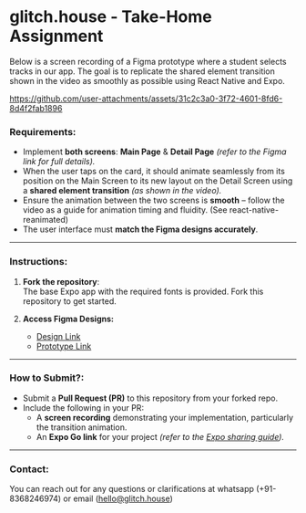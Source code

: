 # glitch.house - Take-Home Assignment

Below is a screen recording of a Figma prototype where a student selects tracks in our app. The goal is to replicate the shared element transition shown in the video as smoothly as possible using React Native and Expo. 

https://github.com/user-attachments/assets/31c2c3a0-3f72-4601-8fd6-8d4f2fab1896

### **Requirements:**

- Implement **both screens**: **Main Page** & **Detail Page** *(refer to the Figma link for full details).*
- When the user taps on the card, it should animate seamlessly from its position on the Main Screen to its new layout on the Detail Screen using a **shared element transition** *(as shown in the video).*
- Ensure the animation between the two screens is **smooth** – follow the video as a guide for animation timing and fluidity. (See react-native-reanimated)
- The user interface must **match the Figma designs accurately**.

---

### **Instructions:**

1. **Fork the repository**:  
   The base Expo app with the required fonts is provided. Fork this repository to get started.

2. **Access Figma Designs:**  
   - [Design Link](https://www.figma.com/design/dOlm8w2Rirwe6ShzdV5bGd/glitch.house-%3C%3E-front-end-project?node-id=0-1&t=0jDJo48fHJAu8003-1)  
   - [Prototype Link](https://www.figma.com/proto/dOlm8w2Rirwe6ShzdV5bGd/glitch.house-%3C%3E-front-end-project?page-id=&node-id=0-1362&t=Sya0EtG3NJA1GN4z-1)

---

### **How to Submit?:**

- Submit a **Pull Request (PR)** to this repository from your forked repo.
- Include the following in your PR:
  - A **screen recording** demonstrating your implementation, particularly the transition animation.
  - An **Expo Go link** for your project *(refer to the [Expo sharing guide](https://docs.expo.dev/develop/development-builds/share-with-your-team/)).*

---

### **Contact:**

You can reach out for any questions or clarifications at whatsapp (+91-8368246974) or email (hello@glitch.house)
